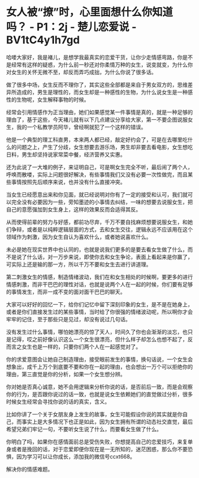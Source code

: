 # 女人被“撩”时，心里面想什么你知道吗？ - P1：2j - 楚儿恋爱说 - BV1tC4y1h7gd

哈喽大家好，我是褚儿，是想学我最真实的恋爱干货，让你少走情感弯路，你是不是经常有这样的疑惑，为什么前一秒还对你柔情万种的女生，说变就变，为什么你对女生的关怀无微不至，却反而弄巧成拙，为什么你说了很多话。

做了很多中场，女生反而不理你了，其实这些全部都是来自于男女双方的，思维差异所造成的，男生是理性的，而女生却是一种感性的生物，为什么说女生是一种感性的生物呢，女生解释事物的时候。

经常会引用情感作为正当理由，她们如果感觉某一件事情是真的，就是一种足够的理由了，基于这些，今天褚儿就有以下几点建议分享给大家，第一不要企图说服女生，我的一个私教学员阿华，曾经啊就犯了一个这样的错误。

他是一个典型的理工科直男，本来两人都已经，敲定好约会了，可是在去哪里吃什么的问题之上，产生了分歧，女生想要去游乐场，男生却非要去看电影，女生想吃日料，男生却坚持说家常菜中餐，经济营养又实惠。

还为此说了一大堆的例子，来证明自己，可是啊女生完全不听，最后闹了两个人，呼唤而散喽，实际上问题很好解决，有些事情我们又没有必要一次性做完，而且某些事情按照先后顺序来说，也并没有什么直接冲突。

当女生已经愿意出来和你见面，就已经说明对你有了一定的接受和认可，我们就可以完全没有必要因为一些，旁知墨迹的小事情去纠结，一味的想要去说服女生，把自己的意愿强加到女生身上，这样的效果反而会适得其反。

从而使得前辈的努力与好感，都前功尽弃，千万不要自找麻烦想要说服女生，和她们争辩，或者是以纯粹逻辑层面的方式，去和女生交往，逻辑永远不应该用在这个领域作为刺激，因为女生自认为喜欢什么，或者她说喜欢什么。

未必是她在现实世界中也认同的，也就是说我们更多的是要去看女生做了什么，而不是说了什么话，对一万步来说，即使你去和女生争论，表面上看起来是你赢了，可实际上还是输的那一方，所以千万不要和女生去进行讲道理。

第二刺激女生的情感，制造情绪波动，我们在和女生相处的时候啊，要更多的进行情感刺激，而非干巴巴的理性对话，也就是说两个人在一起的时候，你们要有足够的事情发生，而非一成不变的面对面干巴巴的聊天。

大家可以好好的回忆一下，给你们记忆中留下深刻印象的女生，是不是在她身上，或者是你们直接发生过的某些事情，当时给了你很强的情绪波动呢，所以啊你才会牢牢的记住，至于那些只是见过，却没有说过几句话。

没有发生过什么事情，哪怕她漂亮的惊了天人，时间久了你也会渐渐的淡忘，也只是记得，哎之前好像认识这么一个女生很漂亮，但什么样子却怎么也想不起了，反而言之女生也是一样的，只要你们两个人在一起感觉对了。

你的求爱意图会让她自己制造理由，接受眼前发生的事情，换句话说，一个女生会想象出，成千上万个到底要不要和你在一起的理由，也会想出一万个可以拒绝你的理由，第三直觉是你的分析，如果一个女生想分辨。

你对她是否真心诚意，她不会用逻辑来分析你说的话，是否前后一致，而是会观察你的行为，是否跟你说过的话一致，也就是说女生依赖她们的直觉做过分析，很多时候女生经常会寻找你说的话的真实，含义。

比如你讲了一个关于女朋友身上发生的故事，女生可能假设你说的其实就是你自己，而事实上是大多情况下也正是如此，因为女生拥有所谓的动态社交直觉，最后希望兄弟们牢记一句，不要听女生说了什么，而要看女生做了什么。

你明白了吗，如果你在感情面前总是受伤失败，你想提高自己的恋爱技巧，来复单身或者是挽回的话，对于恋爱即便你现在是一无所知的，迷茫困惑，那么你不要恐惧，因为学习可以让你成长，添加我的微信号ccxt668。

解决你的情感难题。